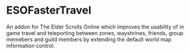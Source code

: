 # ESOFasterTravel
An addon for The Elder Scrolls Online which improves the usability of in game travel and teleporting between zones, wayshrines, friends, group memebers and guild members by extending the default world map information control.
